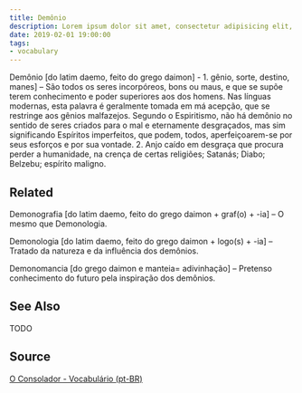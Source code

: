 ```yaml
---
title: Demônio
description: Lorem ipsum dolor sit amet, consectetur adipisicing elit, sed do eiusmod tempor incididunt ut labore et dolore magna aliqua.  TODO
date: 2019-02-01 19:00:00
tags:
- vocabulary
---
```


Demônio [do latim daemo, feito do grego daimon] - 1.  gênio, sorte, destino, manes] – São todos os seres incorpóreos, bons ou maus, e que se supõe terem conhecimento e poder superiores aos dos homens. Nas línguas modernas, esta palavra é geralmente tomada em má acepção, que se restringe aos gênios malfazejos. Segundo o Espiritismo, não há demônio no sentido de seres criados para o mal e eternamente desgraçados, mas sim significando Espíritos imperfeitos, que podem, todos, aperfeiçoarem-se por seus esforços e por sua vontade. 2. Anjo caído em desgraça que procura perder a humanidade, na crença de certas religiões; Satanás; Diabo; Belzebu; espírito maligno.

## Related
Demonografia [do latim daemo, feito do grego daimon + graf(o) + -ia] – O mesmo que Demonologia.

Demonologia [do latim daemo, feito do grego daimon + logo(s) + -ia] – Tratado da natureza e da influência dos demônios.

Demonomancia [do grego daimon e manteia= adivinhação] – Pretenso conhecimento do futuro pela inspiração dos demônios.


## See Also
TODO

## Source
[O Consolador - Vocabulário (pt-BR)](http://www.oconsolador.com.br/linkfixo/vocabulario/principal.html)


